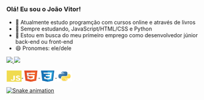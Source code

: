 ### Olá! Eu sou o João Vitor!

- 🔭 Atualmente estudo programção com cursos online e através de livros
- 🌱 Sempre estudando, JavaScript/HTML/CSS e Python
- 👯 Estou em busca do meu primeiro emprego como desenvolvedor júnior back-end ou front-end
- 😄 Pronomes: ele/dele

<div>
  <a href="https://github.com/joaovrferreira">
  <img height="180em" src="https://github-readme-stats.vercel.app/api?username=joaovrferreira&show_icons=true&theme=dark&include_all_commits=true&count_private=true"/>
  <img height="180em" src="https://github-readme-stats.vercel.app/api/top-langs/?username=joaovrferreira&layout=compact&langs_count=7&theme=dark"/>
</div>
<div style="display: inline_block"><br>
  <img align="center" alt="Rafa-Js" height="30" width="40" src="https://raw.githubusercontent.com/devicons/devicon/master/icons/javascript/javascript-plain.svg">
  <img align="center" alt="Rafa-HTML" height="30" width="40" src="https://raw.githubusercontent.com/devicons/devicon/master/icons/html5/html5-original.svg">
  <img align="center" alt="Rafa-CSS" height="30" width="40" src="https://raw.githubusercontent.com/devicons/devicon/master/icons/css3/css3-original.svg">
  <img align="center" alt="Rafa-Python" height="30" width="40" src="https://raw.githubusercontent.com/devicons/devicon/master/icons/python/python-original.svg">
  
  ![Snake animation](https://github.com/joaovrferreira/joaovrferreira/blob/output/github-contribution-grid-snake.svg)
 
</div>
